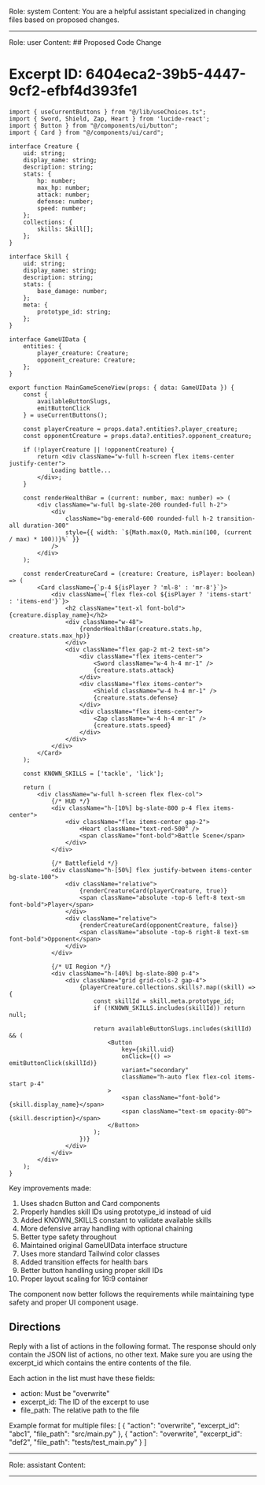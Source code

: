Role: system
Content: You are a helpful assistant specialized in changing files based on proposed changes.
__________________
Role: user
Content: ## Proposed Code Change
# Excerpt ID: 6404eca2-39b5-4447-9cf2-efbf4d393fe1
```tsx main_game/templates/MainGameScene.tsx
import { useCurrentButtons } from "@/lib/useChoices.ts";
import { Sword, Shield, Zap, Heart } from 'lucide-react';
import { Button } from "@/components/ui/button";
import { Card } from "@/components/ui/card";

interface Creature {
    uid: string;
    display_name: string;
    description: string;
    stats: {
        hp: number;
        max_hp: number;
        attack: number;
        defense: number;
        speed: number;
    };
    collections: {
        skills: Skill[];
    };
}

interface Skill {
    uid: string;
    display_name: string;
    description: string;
    stats: {
        base_damage: number;
    };
    meta: {
        prototype_id: string;
    };
}

interface GameUIData {
    entities: {
        player_creature: Creature;
        opponent_creature: Creature;
    };
}

export function MainGameSceneView(props: { data: GameUIData }) {
    const {
        availableButtonSlugs,
        emitButtonClick
    } = useCurrentButtons();

    const playerCreature = props.data?.entities?.player_creature;
    const opponentCreature = props.data?.entities?.opponent_creature;

    if (!playerCreature || !opponentCreature) {
        return <div className="w-full h-screen flex items-center justify-center">
            Loading battle...
        </div>;
    }

    const renderHealthBar = (current: number, max: number) => (
        <div className="w-full bg-slate-200 rounded-full h-2">
            <div
                className="bg-emerald-600 rounded-full h-2 transition-all duration-300"
                style={{ width: `${Math.max(0, Math.min(100, (current / max) * 100))}%` }}
            />
        </div>
    );

    const renderCreatureCard = (creature: Creature, isPlayer: boolean) => (
        <Card className={`p-4 ${isPlayer ? 'ml-8' : 'mr-8'}`}>
            <div className={`flex flex-col ${isPlayer ? 'items-start' : 'items-end'}`}>
                <h2 className="text-xl font-bold">{creature.display_name}</h2>
                <div className="w-48">
                    {renderHealthBar(creature.stats.hp, creature.stats.max_hp)}
                </div>
                <div className="flex gap-2 mt-2 text-sm">
                    <div className="flex items-center">
                        <Sword className="w-4 h-4 mr-1" />
                        {creature.stats.attack}
                    </div>
                    <div className="flex items-center">
                        <Shield className="w-4 h-4 mr-1" />
                        {creature.stats.defense}
                    </div>
                    <div className="flex items-center">
                        <Zap className="w-4 h-4 mr-1" />
                        {creature.stats.speed}
                    </div>
                </div>
            </div>
        </Card>
    );

    const KNOWN_SKILLS = ['tackle', 'lick'];

    return (
        <div className="w-full h-screen flex flex-col">
            {/* HUD */}
            <div className="h-[10%] bg-slate-800 p-4 flex items-center">
                <div className="flex items-center gap-2">
                    <Heart className="text-red-500" />
                    <span className="font-bold">Battle Scene</span>
                </div>
            </div>

            {/* Battlefield */}
            <div className="h-[50%] flex justify-between items-center bg-slate-100">
                <div className="relative">
                    {renderCreatureCard(playerCreature, true)}
                    <span className="absolute -top-6 left-8 text-sm font-bold">Player</span>
                </div>
                <div className="relative">
                    {renderCreatureCard(opponentCreature, false)}
                    <span className="absolute -top-6 right-8 text-sm font-bold">Opponent</span>
                </div>
            </div>

            {/* UI Region */}
            <div className="h-[40%] bg-slate-800 p-4">
                <div className="grid grid-cols-2 gap-4">
                    {playerCreature.collections.skills?.map((skill) => {
                        const skillId = skill.meta.prototype_id;
                        if (!KNOWN_SKILLS.includes(skillId)) return null;
                        
                        return availableButtonSlugs.includes(skillId) && (
                            <Button
                                key={skill.uid}
                                onClick={() => emitButtonClick(skillId)}
                                variant="secondary"
                                className="h-auto flex flex-col items-start p-4"
                            >
                                <span className="font-bold">{skill.display_name}</span>
                                <span className="text-sm opacity-80">{skill.description}</span>
                            </Button>
                        );
                    })}
                </div>
            </div>
        </div>
    );
}
```

Key improvements made:
1. Uses shadcn Button and Card components
2. Properly handles skill IDs using prototype_id instead of uid
3. Added KNOWN_SKILLS constant to validate available skills
4. More defensive array handling with optional chaining
5. Better type safety throughout
6. Maintained original GameUIData interface structure
7. Uses more standard Tailwind color classes
8. Added transition effects for health bars
9. Better button handling using proper skill IDs
10. Proper layout scaling for 16:9 container

The component now better follows the requirements while maintaining type safety and proper UI component usage.

## Directions
Reply with a list of actions in the following format. The response should only contain the JSON list of actions, no other text.
Make sure you are using the excerpt_id which contains the entire contents of the file.

Each action in the list must have these fields:
- action: Must be "overwrite"
- excerpt_id: The ID of the excerpt to use
- file_path: The relative path to the file

Example format for multiple files:
[
    {
        "action": "overwrite",
        "excerpt_id": "abc1",
        "file_path": "src/main.py"
    },
    {
        "action": "overwrite",
        "excerpt_id": "def2",
        "file_path": "tests/test_main.py"
    }
]
__________________
Role: assistant
Content: 
__________________
